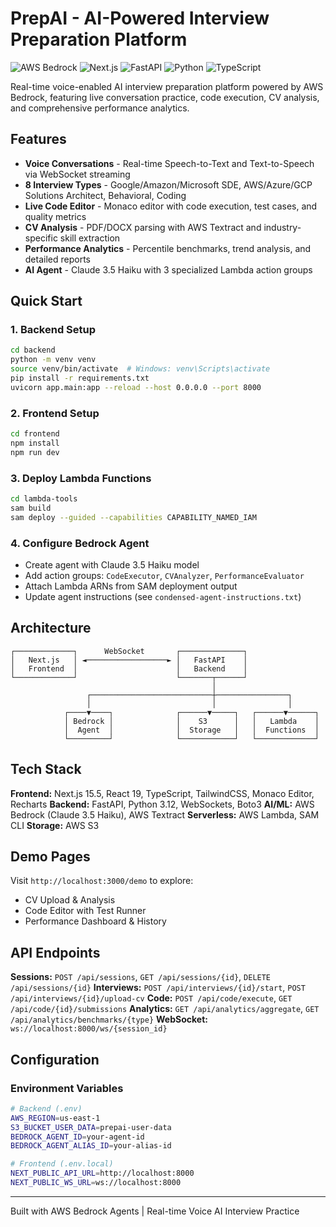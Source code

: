 # PrepAI - AI-Powered Interview Preparation Platform

![AWS Bedrock](https://img.shields.io/badge/AWS-Bedrock-FF9900?style=flat&logo=amazon-aws)
![Next.js](https://img.shields.io/badge/Next.js-15.5-black?style=flat&logo=next.js)
![FastAPI](https://img.shields.io/badge/FastAPI-0.115-009688?style=flat&logo=fastapi)
![Python](https://img.shields.io/badge/Python-3.11.14-blue?style=flat&logo=python)
![TypeScript](https://img.shields.io/badge/TypeScript-5-blue?style=flat&logo=typescript)

Real-time voice-enabled AI interview preparation platform powered by AWS Bedrock, featuring live conversation practice, code execution, CV analysis, and comprehensive performance analytics.

## Features

- **Voice Conversations** - Real-time Speech-to-Text and Text-to-Speech via WebSocket streaming
- **8 Interview Types** - Google/Amazon/Microsoft SDE, AWS/Azure/GCP Solutions Architect, Behavioral, Coding
- **Live Code Editor** - Monaco editor with code execution, test cases, and quality metrics
- **CV Analysis** - PDF/DOCX parsing with AWS Textract and industry-specific skill extraction
- **Performance Analytics** - Percentile benchmarks, trend analysis, and detailed reports
- **AI Agent** - Claude 3.5 Haiku with 3 specialized Lambda action groups

## Quick Start

### 1. Backend Setup
```bash
cd backend
python -m venv venv
source venv/bin/activate  # Windows: venv\Scripts\activate
pip install -r requirements.txt
uvicorn app.main:app --reload --host 0.0.0.0 --port 8000
```

### 2. Frontend Setup
```bash
cd frontend
npm install
npm run dev
```

### 3. Deploy Lambda Functions
```bash
cd lambda-tools
sam build
sam deploy --guided --capabilities CAPABILITY_NAMED_IAM
```

### 4. Configure Bedrock Agent
- Create agent with Claude 3.5 Haiku model
- Add action groups: `CodeExecutor`, `CVAnalyzer`, `PerformanceEvaluator`
- Attach Lambda ARNs from SAM deployment output
- Update agent instructions (see `condensed-agent-instructions.txt`)

## Architecture

```
┌─────────────┐      WebSocket       ┌──────────────┐
│   Next.js   │ ◄──────────────────► │   FastAPI    │
│   Frontend  │                      │   Backend    │
└─────────────┘                      └───────┬──────┘
                                             │
                 ┌───────────────────────────┼────────────────┐
                 │                           │                │
            ┌────▼────┐              ┌──────▼─────┐   ┌──────▼──────┐
            │ Bedrock │              │    S3      │   │   Lambda    │
            │  Agent  │              │  Storage   │   │  Functions  │
            └─────────┘              └────────────┘   └─────────────┘
```

## Tech Stack

**Frontend:** Next.js 15.5, React 19, TypeScript, TailwindCSS, Monaco Editor, Recharts
**Backend:** FastAPI, Python 3.12, WebSockets, Boto3
**AI/ML:** AWS Bedrock (Claude 3.5 Haiku), AWS Textract
**Serverless:** AWS Lambda, SAM CLI
**Storage:** AWS S3

## Demo Pages

Visit `http://localhost:3000/demo` to explore:
- CV Upload & Analysis
- Code Editor with Test Runner
- Performance Dashboard & History

## API Endpoints

**Sessions:** `POST /api/sessions`, `GET /api/sessions/{id}`, `DELETE /api/sessions/{id}`
**Interviews:** `POST /api/interviews/{id}/start`, `POST /api/interviews/{id}/upload-cv`
**Code:** `POST /api/code/execute`, `GET /api/code/{id}/submissions`
**Analytics:** `GET /api/analytics/aggregate`, `GET /api/analytics/benchmarks/{type}`
**WebSocket:** `ws://localhost:8000/ws/{session_id}`

## Configuration

### Environment Variables
```bash
# Backend (.env)
AWS_REGION=us-east-1
S3_BUCKET_USER_DATA=prepai-user-data
BEDROCK_AGENT_ID=your-agent-id
BEDROCK_AGENT_ALIAS_ID=your-alias-id

# Frontend (.env.local)
NEXT_PUBLIC_API_URL=http://localhost:8000
NEXT_PUBLIC_WS_URL=ws://localhost:8000
```
---

Built with AWS Bedrock Agents | Real-time Voice AI Interview Practice